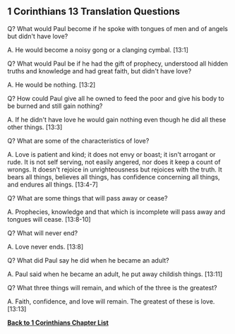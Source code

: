 ## 1 Corinthians 13 Translation Questions ##

Q? What would Paul become if he spoke with tongues of men and of angels but didn't have love?

A. He would become a noisy gong or a clanging cymbal. [13:1]

Q? What would Paul be if he had the gift of prophecy, understood all hidden truths and knowledge and had great faith, but didn't have love?

A. He would be nothing. [13:2]

Q? How could Paul give all he owned to feed the poor and give his body to be burned and still gain nothing?

A. If he didn't have love he would gain nothing even though he did all these other things. [13:3]

Q? What are some of the characteristics of love?

A. Love is patient and kind; it does not envy or boast; it isn't arrogant or rude. It is not self serving, not easily angered, nor does it keep a count of wrongs. It doesn't rejoice in unrighteousness but rejoices with the truth. It bears all things, believes all things, has confidence concerning all things, and endures all things. [13:4-7]

Q? What are some things that will pass away or cease?

A. Prophecies, knowledge and that which is incomplete will pass away and tongues will cease. [13:8-10]

Q? What will never end?

A. Love never ends. [13:8]

Q? What did Paul say he did when he became an adult?

A. Paul said when he became an adult, he put away childish things. [13:11]

Q? What three things will remain, and which of the three is the greatest?

A. Faith, confidence, and love will remain. The greatest of these is love. [13:13]

__[Back to 1 Corinthians Chapter List](./)__

